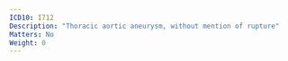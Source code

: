 ```yaml
---
ICD10: I712
Description: "Thoracic aortic aneurysm, without mention of rupture"
Matters: No
Weight: 0
---
```

